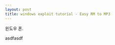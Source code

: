 ```yaml
---
layout: post
title: windows exploit tutorial - Easy RM to MP3
---
```



윈도우 폰.                      

asdfasdf
